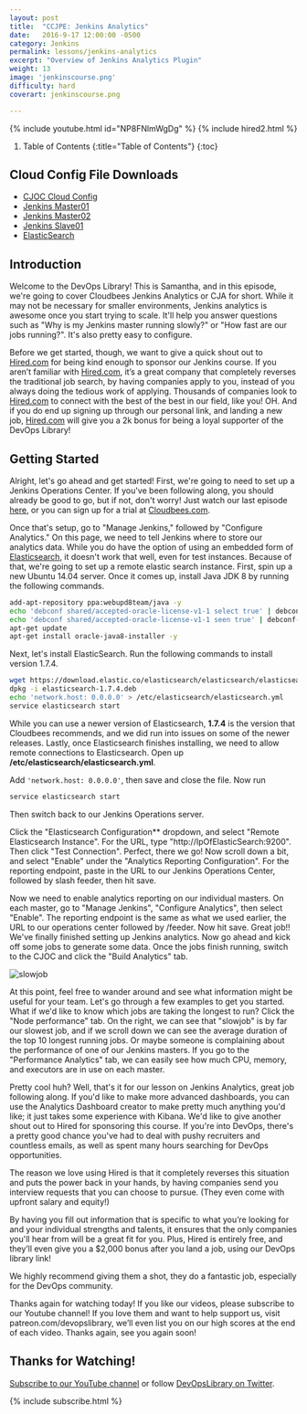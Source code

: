 ```yaml
---
layout: post
title:  "CCJPE: Jenkins Analytics"
date:   2016-9-17 12:00:00 -0500
category: Jenkins
permalink: lessons/jenkins-analytics
excerpt: "Overview of Jenkins Analytics Plugin"
weight: 13
image: 'jenkinscourse.png'
difficulty: hard
coverart: jenkinscourse.png

---
```

{% include youtube.html id="NP8FNlmWgDg" %}
{% include hired2.html %}

1. Table of Contents
{:title="Table of Contents"}
{:toc}

Cloud Config File Downloads
---------------------------
* [CJOC Cloud Config](https://www.devopslibrary.com/scripts/cjoc.yaml)
* [Jenkins Master01](https://www.devopslibrary.com/scripts/master01.yaml)
* [Jenkins Master02](https://www.devopslibrary.com/scripts/master02.yaml)
* [Jenkins Slave01](https://www.devopslibrary.com/scripts/slave01.yaml)
* [ElasticSearch](https://www.devopslibrary.com/scripts/elasticsearch.yaml)

Introduction
------------
Welcome to the DevOps Library!  This is Samantha, and in this episode, we're
going to cover Cloudbees Jenkins Analytics or CJA for short.  While it may not
be necessary for smaller environments, Jenkins analytics is awesome once you
start trying to scale.  It'll help you answer questions such as "Why is my
Jenkins master running slowly?" or "How fast are our jobs running?".  It's
also pretty easy to configure.

Before we get started, though, we want to give a quick shout out to
[Hired.com](http://www.hired.com/devopslibrary) for being kind enough to sponsor
our Jenkins course. If you aren’t familiar with [Hired.com](http://www.hired.com/devopslibrary), it’s a great company that
completely reverses the traditional job search, by having companies apply to
you, instead of you always doing the tedious work of applying.  Thousands of
companies look to [Hired.com](http://www.hired.com/devopslibrary) to connect
with the best of the best in our field, like you!  OH.  And if you do end up
signing up through our personal link, and landing a new job, [Hired.com](http://www.hired.com/devopslibrary) will give you a 2k bonus for
being a loyal supporter of the DevOps Library!

Getting Started
---------------
Alright, let's go ahead and get started!  First, we're going to need to set up
a Jenkins Operations Center.  If you've been following along, you should already
be good to go, but if not, don't worry!  Just watch our last episode
[here](https://www.devopslibrary.com/lessons/jenkins-cjoc), or you can sign up
for a trial at [Cloudbees.com](https://www.cloudbees.com/get-started).

Once that's setup, go to "Manage Jenkins," followed by "Configure Analytics."
On this page, we need to tell Jenkins where to store our analytics data.  While
you do have the option of using an embedded form of [Elasticsearch](https://www.elastic.co/products/elasticsearch), it doesn't work
that well, even for test instances.  Because of that, we're going to set up a
remote elastic search instance.  First, spin up a new Ubuntu 14.04 server.  Once
it comes up, install Java JDK 8 by running the following commands.

``` bash
add-apt-repository ppa:webupd8team/java -y
echo 'debconf shared/accepted-oracle-license-v1-1 select true' | debconf-set-selections
echo 'debconf shared/accepted-oracle-license-v1-1 seen true' | debconf-set-selections
apt-get update
apt-get install oracle-java8-installer -y
```

Next, let's install ElasticSearch.  Run the following commands to
install version 1.7.4.

``` bash
wget https://download.elastic.co/elasticsearch/elasticsearch/elasticsearch-1.7.4.deb
dpkg -i elasticsearch-1.7.4.deb
echo 'network.host: 0.0.0.0' > /etc/elasticsearch/elasticsearch.yml
service elasticsearch start
```

While you can use a newer version of Elasticsearch, **1.7.4** is the version
that Cloudbees recommends, and we did run into issues on some of the newer
releases.  Lastly, once Elasticsearch finishes installing, we need to allow
remote connections to Elasticsearch.  Open up
**/etc/elasticsearch/elasticsearch.yml**.

Add `'network.host: 0.0.0.0'`, then save and close the file.  Now run

``` bash
service elasticsearch start
```

Then switch back to our Jenkins Operations server.

Click the "Elasticsearch Configuration** dropdown, and select
"Remote Elasticsearch Instance".  For the URL, type "http://IpOfElasticSearch:9200".
Then click "Test Connection".  Perfect, there we go!  Now scroll down a bit,
and select "Enable" under the "Analytics Reporting Configuration".  For
the reporting endpoint, paste in the URL to our Jenkins Operations Center,
followed by slash feeder, then hit save.

Now we need to enable analytics reporting on our individual masters.  On each
master, go to "Manage Jenkins", "Configure Analytics", then select
"Enable". The reporting endpoint is the same as what we used earlier, the URL
to our operations center followed by /feeder. Now hit save.  Great job!! We've
finally finished setting up Jenkins analytics.  Now go ahead and kick off some
jobs to generate some data.  Once the jobs finish running, switch to the CJOC
and click the "Build Analytics" tab.

![slowjob](/images/slowjob.png)

At this point, feel free to wander around and see what information might be
useful for your team.  Let's go through a few examples to get you started.  What
if we'd like to know which jobs are taking the longest to run?  Click the "Node
performance" tab.  On the right, we can see that "slowjob" is by far our slowest
job, and if we scroll down we can see the average duration of the top 10 longest
running jobs.  Or maybe someone is complaining about the performance of one of
our Jenkins masters.  If you go to the "Performance Analytics" tab, we can
easily see how much CPU, memory, and executors are in use on each master.

Pretty cool huh?  Well, that's it for our lesson on Jenkins Analytics, great
job following along.  If you'd like to make more advanced dashboards, you can
use the Analytics Dashboard creator to make pretty much anything you'd like; it
just takes some experience with Kibana.  We'd like to give another shout out to
Hired for sponsoring this course.  If you're into DevOps, there's a pretty good
chance you've had to deal with pushy recruiters and countless emails, as well as
spent many hours searching for DevOps opportunities.

The reason we love using Hired is that it completely reverses this situation
and puts the power back in your hands, by having companies send you interview
requests that you can choose to pursue. (They even come with upfront salary and
equity!)

By having you fill out information that is specific to what you’re looking for
and your individual strengths and talents, it ensures that the only companies
you'll hear from will be a great fit for you.  Plus, Hired is entirely free,
and they’ll even give you a $2,000 bonus after you land a job, using our DevOps
library link!

We highly recommend giving them a shot, they do a fantastic job, especially for
the DevOps community.

Thanks again for watching today!  If you like our videos, please subscribe to
our Youtube channel!  If you love them and want to help support us, visit
patreon.com/devopslibrary, we’ll even list you on our high scores at the
end of each video.  Thanks again, see you again soon!

Thanks for Watching!
--------------------
[Subscribe to our YouTube channel](https://www.youtube.com/channel/UCOnioSzUZS-ZqsRnf38V2nA?sub_confirmation=1) or follow [DevOpsLibrary on Twitter](https://twitter.com/intent/user?screen_name=devopslibrary).

{% include subscribe.html %}
